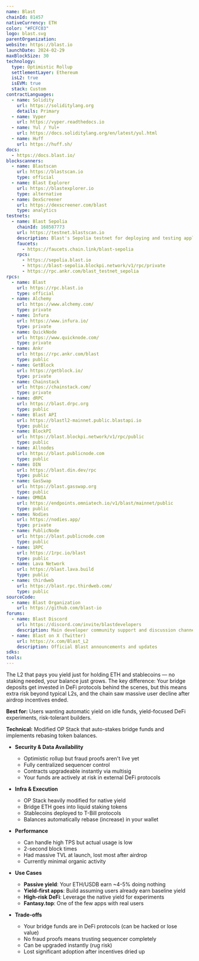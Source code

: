 ```yaml
---
name: Blast
chainId: 81457
nativeCurrency: ETH
color: "#FCFC03"
logo: blast.svg
parentOrganization: 
website: https://blast.io
launchDate: 2024-02-29
maxBlockSize: 30
technology:
  type: Optimistic Rollup
  settlementLayer: Ethereum
  isL2: true
  isEVM: true
  stack: Custom
contractLanguages:
  - name: Solidity
    url: https://soliditylang.org
    details: Primary
  - name: Vyper
    url: https://vyper.readthedocs.io
  - name: Yul / Yul+
    url: https://docs.soliditylang.org/en/latest/yul.html
  - name: Huff
    url: https://huff.sh/
docs:
  - https://docs.blast.io/
blockscanners:
  - name: Blastscan
    url: https://blastscan.io
    type: official
  - name: Blast Explorer
    url: https://blastexplorer.io
    type: alternative
  - name: DexScreener
    url: https://dexscreener.com/blast
    type: analytics
testnets:
  - name: Blast Sepolia
    chainId: 168587773
    url: https://testnet.blastscan.io
    description: Blast's Sepolia testnet for deploying and testing applications on the Blast Layer 2 network.
    faucets:
      - https://faucets.chain.link/blast-sepolia
    rpcs:
      - https://sepolia.blast.io
      - https://blast-sepolia.blockpi.network/v1/rpc/private
      - https://rpc.ankr.com/blast_testnet_sepolia
rpcs:
  - name: Blast
    url: https://rpc.blast.io
    type: official
  - name: Alchemy
    url: https://www.alchemy.com/
    type: private
  - name: Infura
    url: https://www.infura.io/
    type: private
  - name: QuickNode
    url: https://www.quicknode.com/
    type: private
  - name: Ankr
    url: https://rpc.ankr.com/blast
    type: public
  - name: GetBlock
    url: https://getblock.io/
    type: private
  - name: Chainstack
    url: https://chainstack.com/
    type: private
  - name: dRPC
    url: https://blast.drpc.org
    type: public
  - name: Blast API
    url: https://blastl2-mainnet.public.blastapi.io
    type: public
  - name: BlockPI
    url: https://blast.blockpi.network/v1/rpc/public
    type: public
  - name: Allnodes
    url: https://blast.publicnode.com
    type: public
  - name: DIN
    url: https://blast.din.dev/rpc
    type: public
  - name: GasSwap
    url: https://blast.gasswap.org
    type: public
  - name: OMNIA
    url: https://endpoints.omniatech.io/v1/blast/mainnet/public
    type: public
  - name: Nodies
    url: https://nodies.app/
    type: private
  - name: PublicNode
    url: https://blast.publicnode.com
    type: public
  - name: 1RPC
    url: https://1rpc.io/blast
    type: public
  - name: Lava Network
    url: https://blast.lava.build
    type: public
  - name: thirdweb
    url: https://blast.rpc.thirdweb.com/
    type: public
sourceCode:
  - name: Blast Organization
    url: https://github.com/blast-io
forums:
  - name: Blast Discord
    url: https://discord.com/invite/blastdevelopers
    description: Main developer community support and discussion channel
  - name: Blast on X (Twitter)
    url: https://x.com/Blast_L2
    description: Official Blast announcements and updates
sdks:
tools:
---
```


The L2 that pays you yield just for holding ETH and stablecoins — no staking needed, your balance just grows. The key difference: Your bridge deposits get invested in DeFi protocols behind the scenes, but this means extra risk beyond typical L2s, and the chain saw massive user decline after airdrop incentives ended.

**Best for:** Users wanting automatic yield on idle funds, yield-focused DeFi experiments, risk-tolerant builders.

**Technical:** Modified OP Stack that auto-stakes bridge funds and implements rebasing token balances.

- **Security & Data Availability**  
  - Optimistic rollup but fraud proofs aren't live yet
  - Fully centralized sequencer control
  - Contracts upgradeable instantly via multisig
  - Your funds are actively at risk in external DeFi protocols

- **Infra & Execution**  
  - OP Stack heavily modified for native yield
  - Bridge ETH goes into liquid staking tokens
  - Stablecoins deployed to T-Bill protocols
  - Balances automatically rebase (increase) in your wallet

- **Performance**  
  - Can handle high TPS but actual usage is low
  - 2-second block times
  - Had massive TVL at launch, lost most after airdrop
  - Currently minimal organic activity

- **Use Cases**  
  - **Passive yield**: Your ETH/USDB earn ~4-5% doing nothing
  - **Yield-first apps**: Build assuming users already earn baseline yield
  - **High-risk DeFi**: Leverage the native yield for experiments
  - **Fantasy.top**: One of the few apps with real users

- **Trade-offs**  
  - Your bridge funds are in DeFi protocols (can be hacked or lose value)
  - No fraud proofs means trusting sequencer completely
  - Can be upgraded instantly (rug risk)
  - Lost significant adoption after incentives dried up